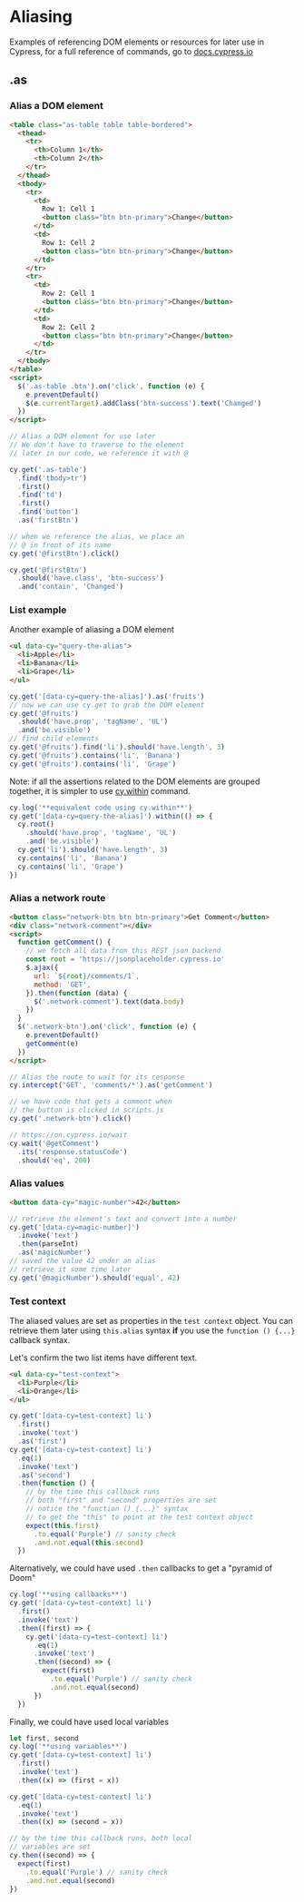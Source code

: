 # Aliasing

Examples of referencing DOM elements or resources for later use in Cypress, for a full reference of commands, go to [docs.cypress.io](https://on.cypress.io/api)

## .as

### Alias a DOM element

<!-- fiddle .as() - alias a DOM element for later use -->

```html
<table class="as-table table table-bordered">
  <thead>
    <tr>
      <th>Column 1</th>
      <th>Column 2</th>
    </tr>
  </thead>
  <tbody>
    <tr>
      <td>
        Row 1: Cell 1
        <button class="btn btn-primary">Change</button>
      </td>
      <td>
        Row 1: Cell 2
        <button class="btn btn-primary">Change</button>
      </td>
    </tr>
    <tr>
      <td>
        Row 2: Cell 1
        <button class="btn btn-primary">Change</button>
      </td>
      <td>
        Row 2: Cell 2
        <button class="btn btn-primary">Change</button>
      </td>
    </tr>
  </tbody>
</table>
<script>
  $('.as-table .btn').on('click', function (e) {
    e.preventDefault()
    $(e.currentTarget).addClass('btn-success').text('Changed')
  })
</script>
```

```js
// Alias a DOM element for use later
// We don't have to traverse to the element
// later in our code, we reference it with @

cy.get('.as-table')
  .find('tbody>tr')
  .first()
  .find('td')
  .first()
  .find('button')
  .as('firstBtn')

// when we reference the alias, we place an
// @ in front of its name
cy.get('@firstBtn').click()

cy.get('@firstBtn')
  .should('have.class', 'btn-success')
  .and('contain', 'Changed')
```

<!-- fiddle-end -->

### List example

Another example of aliasing a DOM element

<!-- fiddle .as() - query the alias -->

```html
<ul data-cy="query-the-alias">
  <li>Apple</li>
  <li>Banana</li>
  <li>Grape</li>
</ul>
```

```js
cy.get('[data-cy=query-the-alias]').as('fruits')
// now we can use cy.get to grab the DOM element
cy.get('@fruits')
  .should('have.prop', 'tagName', 'UL')
  .and('be.visible')
// find child elements
cy.get('@fruits').find('li').should('have.length', 3)
cy.get('@fruits').contains('li', 'Banana')
cy.get('@fruits').contains('li', 'Grape')
```

Note: if all the assertions related to the DOM elements are grouped together, it is simpler to use [cy.within](https://on.cypress.io/within) command.

```js
cy.log('**equivalent code using cy.within**')
cy.get('[data-cy=query-the-alias]').within(() => {
  cy.root()
    .should('have.prop', 'tagName', 'UL')
    .and('be.visible')
  cy.get('li').should('have.length', 3)
  cy.contains('li', 'Banana')
  cy.contains('li', 'Grape')
})
```

<!-- fiddle-end -->

### Alias a network route

<!-- fiddle .as() - alias a route for later use -->

```html
<button class="network-btn btn btn-primary">Get Comment</button>
<div class="network-comment"></div>
<script>
  function getComment() {
    // we fetch all data from this REST json backend
    const root = 'https://jsonplaceholder.cypress.io'
    $.ajax({
      url: `${root}/comments/1`,
      method: 'GET',
    }).then(function (data) {
      $('.network-comment').text(data.body)
    })
  }
  $('.network-btn').on('click', function (e) {
    e.preventDefault()
    getComment(e)
  })
</script>
```

```js
// Alias the route to wait for its response
cy.intercept('GET', 'comments/*').as('getComment')

// we have code that gets a comment when
// the button is clicked in scripts.js
cy.get('.network-btn').click()

// https://on.cypress.io/wait
cy.wait('@getComment')
  .its('response.statusCode')
  .should('eq', 200)
```

<!-- fiddle-end -->

### Alias values

<!-- fiddle .as() - alias a value for later use -->

```html
<button data-cy="magic-number">42</button>
```

```js
// retrieve the element's text and convert into a number
cy.get('[data-cy=magic-number]')
  .invoke('text')
  .then(parseInt)
  .as('magicNumber')
// saved the value 42 under an alias
// retrieve it some time later
cy.get('@magicNumber').should('equal', 42)
```

<!-- fiddle-end -->

### Test context

The aliased values are set as properties in the `test context` object. You can retrieve them later using `this.alias` syntax **if** you use the `function () {...}` callback syntax.

<!-- fiddle .as() - alias is saved in the test context -->

Let's confirm the two list items have different text.

```html
<ul data-cy="test-context">
  <li>Purple</li>
  <li>Orange</li>
</ul>
```

```js
cy.get('[data-cy=test-context] li')
  .first()
  .invoke('text')
  .as('first')
cy.get('[data-cy=test-context] li')
  .eq(1)
  .invoke('text')
  .as('second')
  .then(function () {
    // by the time this callback runs
    // both "first" and "second" properties are set
    // notice the "function () {...}" syntax
    // to get the "this" to point at the test context object
    expect(this.first)
      .to.equal('Purple') // sanity check
      .and.not.equal(this.second)
  })
```

Alternatively, we could have used `.then` callbacks to get a "pyramid of Doom"

```js
cy.log('**using callbacks**')
cy.get('[data-cy=test-context] li')
  .first()
  .invoke('text')
  .then((first) => {
    cy.get('[data-cy=test-context] li')
      .eq(1)
      .invoke('text')
      .then((second) => {
        expect(first)
          .to.equal('Purple') // sanity check
          .and.not.equal(second)
      })
  })
```

Finally, we could have used local variables

```js
let first, second
cy.log('**using variables**')
cy.get('[data-cy=test-context] li')
  .first()
  .invoke('text')
  .then((x) => (first = x))

cy.get('[data-cy=test-context] li')
  .eq(1)
  .invoke('text')
  .then((x) => (second = x))

// by the time this callback runs, both local
// variables are set
cy.then((second) => {
  expect(first)
    .to.equal('Purple') // sanity check
    .and.not.equal(second)
})
```

<!-- fiddle-end -->
